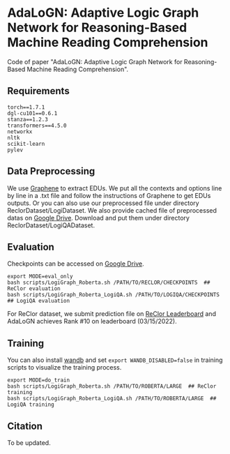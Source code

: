 # AdaLoGN: Adaptive Logic Graph Network for Reasoning-Based Machine Reading Comprehension

Code of paper "AdaLoGN: Adaptive Logic Graph Network for Reasoning-Based Machine Reading Comprehension".

## Requirements
```
torch==1.7.1
dgl-cu101==0.6.1
stanza==1.2.3
transformers==4.5.0
networkx
nltk
scikit-learn
pylev
```

## Data Preprocessing
We use [Graphene](https://github.com/Lambda-3/Graphene) to extract EDUs. We put all the contexts and options line by line in a .txt file and follow the instructions of Graphene to get EDUs outputs. Or you can also use our preprocessed file under directory ReclorDataset/LogiDataset.
We also provide cached file of preprocessed datas on [Google Drive](https://drive.google.com/drive/folders/1sAiOuH5HCucrgq2YZh-wm8s_khp6Mldv?usp=sharing). Download and put them under directory ReclorDataset/LogiQADataset.

## Evaluation
Checkpoints can be accessed on [Google Drive](https://drive.google.com/drive/folders/1sAiOuH5HCucrgq2YZh-wm8s_khp6Mldv?usp=sharing).
```shell
export MODE=eval_only
bash scripts/LogiGraph_Roberta.sh /PATH/TO/RECLOR/CHECKPOINTS  ## ReClor evaluation
bash scripts/LogiGraph_Roberta_LogiQA.sh /PATH/TO/LOGIQA/CHECKPOINTS  ## LogiQA evaluation
```

For ReClor dataset, we submit prediction file on [ReClor Leaderboard](https://eval.ai/web/challenges/challenge-page/503/leaderboard/1347) and AdaLoGN achieves Rank #10 on leaderboard (03/15/2022).

## Training
You can also install [wandb](https://docs.wandb.ai/quickstart) and set ``export WANDB_DISABLED=false`` in training scripts to visualize the training process.
```shell
export MODE=do_train
bash scripts/LogiGraph_Roberta.sh /PATH/TO/ROBERTA/LARGE  ## ReClor training
bash scripts/LogiGraph_Roberta_LogiQA.sh /PATH/TO/ROBERTA/LARGE  ## LogiQA training
```

## Citation
To be updated.